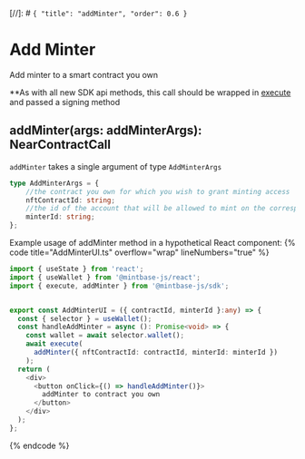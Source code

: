 [//]: # `{ "title": "addMinter", "order": 0.6 }`

# Add Minter

Add minter to a smart contract you own

**As with all new SDK api methods, this call should be wrapped in [execute](../#execute) and passed a signing method

## addMinter(args: addMinterArgs): NearContractCall

`addMinter` takes a single argument of type `AddMinterArgs`

```typescript
type AddMinterArgs = {
    //the contract you own for which you wish to grant minting access
    nftContractId: string;
    //the id of the account that will be allowed to mint on the corresponding nftContractId
    minterId: string;
};
```

Example usage of addMinter method in a hypothetical React component:
{% code title="AddMinterUI.ts" overflow="wrap" lineNumbers="true" %}

```typescript
import { useState } from 'react';
import { useWallet } from '@mintbase-js/react';
import { execute, addMinter } from '@mintbase-js/sdk';


export const AddMinterUI = ({ contractId, minterId }:any) => {
  const { selector } = useWallet();
  const handleAddMinter = async (): Promise<void> => {
    const wallet = await selector.wallet();
    await execute(
      addMinter({ nftContractId: contractId, minterId: minterId })
    );
  return (
    <div>
      <button onClick={() => handleAddMinter()}>
        addMinter to contract you own
      </button>
    </div>
  );
};
```
{% endcode %}
